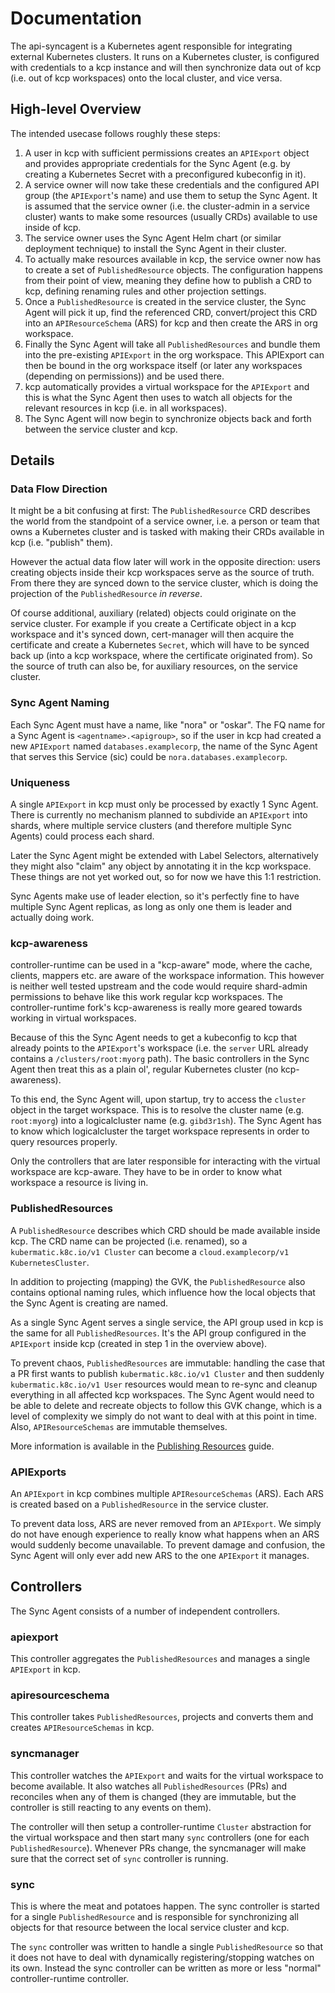 # Documentation

The api-syncagent is a Kubernetes agent responsible for integrating external Kubernetes clusters.
It runs on a Kubernetes cluster, is configured with credentials to a kcp instance and will then
synchronize data out of kcp (i.e. out of kcp workspaces) onto the local cluster, and vice versa.

## High-level Overview

The intended usecase follows roughly these steps:

1. A user in kcp with sufficient permissions creates an `APIExport` object and provides appropriate
   credentials for the Sync Agent (e.g. by creating a Kubernetes Secret with a preconfigured kubeconfig
   in it).
3. A service owner will now take these credentials and the configured API group (the `APIExport`'s
   name) and use them to setup the Sync Agent. It is assumed that the service owner (i.e. the
   cluster-admin in a service cluster) wants to make some resources (usually CRDs) available to use
   inside of kcp.
4. The service owner uses the Sync Agent Helm chart (or similar deployment technique) to install the
   Sync Agent in their cluster.
5. To actually make resources available in kcp, the service owner now has to create a set of
   `PublishedResource` objects. The configuration happens from their point of view, meaning they
   define how to publish a CRD to kcp, defining renaming rules and other projection settings.
6. Once a `PublishedResource` is created in the service cluster, the Sync Agent will pick it up,
   find the referenced CRD, convert/project this CRD into an `APIResourceSchema` (ARS) for kcp and
   then create the ARS in org workspace.
7. Finally the Sync Agent will take all `PublishedResources` and bundle them into the pre-existing
   `APIExport` in the org workspace. This APIExport can then be bound in the org workspace itself
   (or later any workspaces (depending on permissions)) and be used there.
8. kcp automatically provides a virtual workspace for the `APIExport` and this is what the Sync Agent
   then uses to watch all objects for the relevant resources in kcp (i.e. in all workspaces).
9. The Sync Agent will now begin to synchronize objects back and forth between the service cluster
   and kcp.

## Details

### Data Flow Direction

It might be a bit confusing at first: The `PublishedResource` CRD describes the world from the
standpoint of a service owner, i.e. a person or team that owns a Kubernetes cluster and is tasked
with making their CRDs available in kcp (i.e. "publish" them).

However the actual data flow later will work in the opposite direction: users creating objects inside
their kcp workspaces serve as the source of truth. From there they are synced down to the service
cluster, which is doing the projection of the `PublishedResource` _in reverse_.

Of course additional, auxiliary (related) objects could originate on the service cluster. For example
if you create a Certificate object in a kcp workspace and it's synced down, cert-manager will then
acquire the certificate and create a Kubernetes `Secret`, which will have to be synced back up (into
a kcp workspace, where the certificate originated from). So the source of truth can also be, for
auxiliary resources, on the service cluster.

### Sync Agent Naming

Each Sync Agent must have a name, like "nora" or "oskar". The FQ name for a Sync Agent is
`<agentname>.<apigroup>`, so if the user in kcp had created a new `APIExport` named
`databases.examplecorp`, the name of the Sync Agent that serves this Service (sic) could be
`nora.databases.examplecorp`.

### Uniqueness

A single `APIExport` in kcp must only be processed by exactly 1 Sync Agent. There is currently no
mechanism planned to subdivide an `APIExport` into shards, where multiple service clusters (and
therefore multiple Sync Agents) could process each shard.

Later the Sync Agent might be extended with Label Selectors, alternatively they might also "claim" any
object by annotating it in the kcp workspace. These things are not yet worked out, so for now we have
this 1:1 restriction.

Sync Agents make use of leader election, so it's perfectly fine to have multiple Sync Agent replicas,
as long as only one them is leader and actually doing work.

### kcp-awareness

controller-runtime can be used in a "kcp-aware" mode, where the cache, clients, mappers etc. are
aware of the workspace information. This however is neither well tested upstream and the code would
require shard-admin permissions to behave like this work regular kcp workspaces. The controller-runtime
fork's kcp-awareness is really more geared towards working in virtual workspaces.

Because of this the Sync Agent needs to get a kubeconfig to kcp that already points to the `APIExport`'s
workspace (i.e. the `server` URL already contains a `/clusters/root:myorg` path). The basic
controllers in the Sync Agent then treat this as a plain ol', regular Kubernetes cluster
(no kcp-awareness).

To this end, the Sync Agent will, upon startup, try to access the `cluster` object in the target
workspace. This is to resolve the cluster name (e.g. `root:myorg`) into a logicalcluster name (e.g.
`gibd3r1sh`). The Sync Agent has to know which logicalcluster the target workspace represents in order
to query resources properly.

Only the controllers that are later responsible for interacting with the virtual workspace are
kcp-aware. They have to be in order to know what workspace a resource is living in.

### PublishedResources

A `PublishedResource` describes which CRD should be made available inside kcp. The CRD name can be
projected (i.e. renamed), so a `kubermatic.k8c.io/v1 Cluster` can become a
`cloud.examplecorp/v1 KubernetesCluster`.

In addition to projecting (mapping) the GVK, the `PublishedResource` also contains optional naming
rules, which influence how the local objects that the Sync Agent is creating are named.

As a single Sync Agent serves a single service, the API group used in kcp is the same for all
`PublishedResources`. It's the API group configured in the `APIExport` inside kcp (created in step 1
in the overview above).

To prevent chaos, `PublishedResources` are immutable: handling the case that a PR first wants to
publish `kubermatic.k8c.io/v1 Cluster` and then suddenly `kubermatic.k8c.io/v1 User` resources would
mean to re-sync and cleanup everything in all affected kcp workspaces. The Sync Agent would need to be
able to delete and recreate objects to follow this GVK change, which is a level of complexity we
simply do not want to deal with at this point in time. Also, `APIResourceSchemas` are immutable
themselves.

More information is available in the [Publishing Resources](./publish-resources.md) guide.

### APIExports

An `APIExport` in kcp combines multiple `APIResourceSchemas` (ARS). Each ARS is created based on a
`PublishedResource` in the service cluster.

To prevent data loss, ARS are never removed from an `APIExport`. We simply do not have enough
experience to really know what happens when an ARS would suddenly become unavailable. To prevent
damage and confusion, the Sync Agent will only ever add new ARS to the one `APIExport` it manages.

## Controllers

The Sync Agent consists of a number of independent controllers.

### apiexport

This controller aggregates the `PublishedResources` and manages a single `APIExport` in kcp.

### apiresourceschema

This controller takes `PublishedResources`, projects and converts them and creates `APIResourceSchemas`
in kcp.

### syncmanager

This controller watches the `APIExport` and waits for the virtual workspace to become available. It
also watches all `PublishedResources` (PRs) and reconciles when any of them is changed (they are
immutable, but the controller is still reacting to any events on them).

The controller will then setup a controller-runtime `Cluster` abstraction for the virtual workspace
and then start many `sync` controllers (one for each `PublishedResource`). Whenever PRs change, the
syncmanager will make sure that the correct set of `sync` controller is running.

### sync

This is where the meat and potatoes happen. The sync controller is started for a single
`PublishedResource` and is responsible for synchronizing all objects for that resource between the
local service cluster and kcp.

The `sync` controller was written to handle a single `PublishedResource` so that it does not have to
deal with dynamically registering/stopping watches on its own. Instead the sync controller can be
written as more or less "normal" controller-runtime controller.
